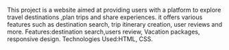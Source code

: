 This project is a website aimed at providing users with a platform to explore travel destinations ,plan trips and share experiences. it offers various features such as destination search, trip itinerary creation, user reviews and more.
Features:destination search,users review, Vacation packages, responsive design.
Technologies Used:HTML, CSS.
